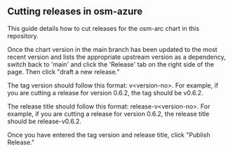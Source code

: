 ## Cutting releases in osm-azure

This guide details how to cut releases for the osm-arc chart in this repository. 

Once the chart version in the main branch has been updated to the most recent version and lists the appropriate upstream version as a dependency, switch back to 'main' and click the 'Release' tab on the right side of the page. Then click "draft a new release." 

The tag version should follow this format: v\<version-no\>. For example, if you are cutting a release for version 0.6.2, the tag should be v0.6.2. 

The release title should follow this format: release-v\<version-no\>. For example, if you are cutting a release for version 0.6.2, the release title should be release-v0.6.2. 

Once you have entered the tag version and release title, click "Publish Release." 